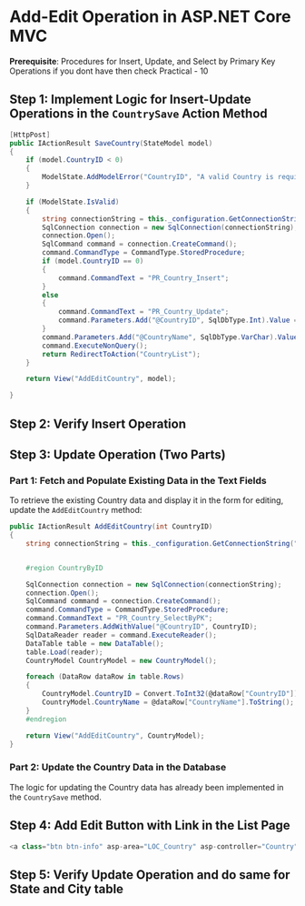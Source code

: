 # Add-Edit Operation in ASP.NET Core MVC

**Prerequisite**: Procedures for Insert, Update, and Select by Primary Key Operations if you dont have then check Practical - 10


## Step 1: Implement Logic for Insert-Update Operations in the `CountrySave` Action Method

```csharp
[HttpPost]
public IActionResult SaveCountry(StateModel model)
{
    if (model.CountryID < 0)
    {
        ModelState.AddModelError("CountryID", "A valid Country is required.");
    }

    if (ModelState.IsValid)
    {
        string connectionString = this._configuration.GetConnectionString("ConnectionString");
        SqlConnection connection = new SqlConnection(connectionString);
        connection.Open();
        SqlCommand command = connection.CreateCommand();
        command.CommandType = CommandType.StoredProcedure;
        if (model.CountryID == 0)
        {
            command.CommandText = "PR_Country_Insert";
        }
        else
        {
            command.CommandText = "PR_Country_Update";
            command.Parameters.Add("@CountryID", SqlDbType.Int).Value = model.CountryID;
        }
        command.Parameters.Add("@CountryName", SqlDbType.VarChar).Value = model.CountryName;
        command.ExecuteNonQuery();
        return RedirectToAction("CountryList");
    }

    return View("AddEditCountry", model);

}

```

## Step 2: Verify Insert Operation

## Step 3: Update Operation (Two Parts)

### Part 1: Fetch and Populate Existing Data in the Text Fields

To retrieve the existing Country data and display it in the form for editing, update the `AddEditCountry` method:

```csharp
public IActionResult AddEditCountry(int CountryID)
{
    string connectionString = this._configuration.GetConnectionString("ConnectionString");


    #region CountryByID

    SqlConnection connection = new SqlConnection(connectionString);
    connection.Open();
    SqlCommand command = connection.CreateCommand();
    command.CommandType = CommandType.StoredProcedure;
    command.CommandText = "PR_Country_SelectByPK";
    command.Parameters.AddWithValue("@CountryID", CountryID);
    SqlDataReader reader = command.ExecuteReader();
    DataTable table = new DataTable();
    table.Load(reader);
    CountryModel CountryModel = new CountryModel();

    foreach (DataRow dataRow in table.Rows)
    {
        CountryModel.CountryID = Convert.ToInt32(@dataRow["CountryID"]);
        CountryModel.CountryName = @dataRow["CountryName"].ToString();
    }
    #endregion

    return View("AddEditCountry", CountryModel);
}
```

### Part 2: Update the Country Data in the Database

The logic for updating the Country data has already been implemented in the `CountrySave` method.

## Step 4: Add Edit Button with Link in the List Page

```csharp
<a class="btn btn-info" asp-area="LOC_Country" asp-controller="Country" asp-action="AddEditCountry">Add Country</a>
```

## Step 5: Verify Update Operation and do same for State and City table
